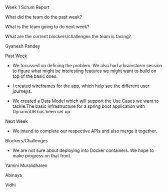 Week 1 Scrum Report 

What did the team do the past week?

What is the team going to do next week?

What are the current blockers/challenges the team is facing? 

Gyanesh Pandey

Past Week
- We focussed on defining the problem. We also had a brainstorm session to figure what might be interesting features we might want to build on top of the basic ones.

- I created wireframes for the app, which help see the different user journeys.

- We created a Data Model which will support the Use Cases we want to tackle.The basic infrastructure for a spring boot application with DynamoDB has been set up.

Next Week
- We intend to complete our respective APIs and also merge it together.

Blockers/Challenges
- We are not sure about deploying into Docker containers. We hope to make progress on that front.




Yamini Muralidharen


Abinaya

Vidhi
